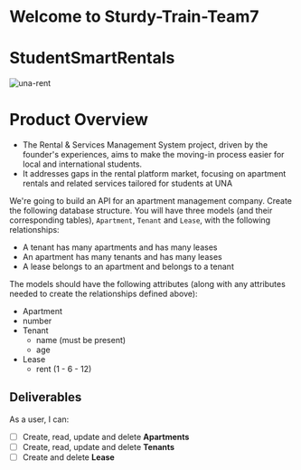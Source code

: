# Welcome to Sturdy-Train-Team7
# StudentSmartRentals
![una-rent](https://github.com/aalluhaybi1/Sturdy-Train-Team7/assets/156353463/81b5a140-1d1d-40df-8666-54151fc4ede7)

# Product Overview

- The Rental & Services Management System project, driven by the founder's experiences, aims to make the moving-in process easier for local and international students.
- It addresses gaps in the rental platform market, focusing on apartment rentals and related services tailored for students at UNA

We're going to build an API for an apartment management company. Create the
following database structure. You will have three models (and their
corresponding tables), `Apartment`, `Tenant` and `Lease`, with the following
relationships:

- A tenant has many apartments and has many leases
- An apartment has many tenants and has many leases
- A lease belongs to an apartment and belongs to a tenant

The models should have the following attributes (along with any attributes
needed to create the relationships defined above):

-  Apartment
 -  number
- Tenant
  - name (must be present)
  - age 
- Lease
  - rent (1 - 6 - 12)
## Deliverables

As a user, I can:

- [ ] Create, read, update and delete **Apartments**
- [ ] Create, read, update and delete **Tenants**
- [ ] Create and delete **Lease**
